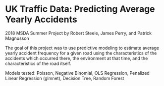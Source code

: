 # UK Traffic Data: Predicting Average Yearly Accidents 
2018 MSDA Summer Project by Robert Steele, James Perry, and Patrick Magnusson

The goal of this project was to use predictive modeling to estimate average yearly accident frequency for a given road using the characteristics of the accidents which occurred there, the environment at that time, and the characteristics of the road itself.

Models tested: Poisson, Negative Binomial, OLS Regression, Penalized Linear Regression (glmnet), Decision Tree, Random Forest
